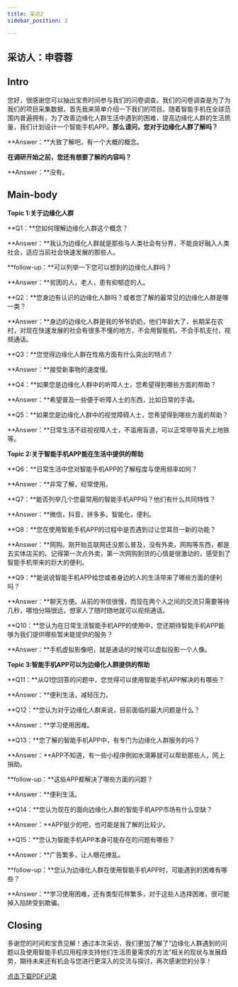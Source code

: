 ```yaml
---
title: 采访2
sidebar_position: 2

---
```


## 采访人：申蓉蓉

## Intro

您好，很感谢您可以抽出宝贵时间参与我们的问卷调查。我们的问卷调查是为了为我们的项目采集数据，首先我来简单介绍一下我们的项目。随着智能手机在全球范围内普遍拥有，为了改善边缘化人群生活中遇到的困难，提高边缘化人群的生活质量，我们计划设计一个智能手机APP。**那么请问，您对于边缘化人群了解吗？**

**Answer：**大致了解吧，有一个大概的概念。                                                                                                                                                           

**在调研开始之前，您还有想要了解的内容吗？**

**Answer：**没有。                                                                              

## Main-body

**Topic 1:关于边缘化人群**

**Q1：**您如何理解边缘化人群这个概念？

**Answer：**我认为边缘化人群就是那些与人类社会有分界，不能良好融入人类社会，适应当前社会快速发展的那些人。                                                                              

**follow-up：**可以列举一下您可以想到的边缘化人群吗？

**Answer：**贫困的人，老人，患有抑郁症的人。                                                                              

**Q2：**您身边有认识的边缘化人群吗？或者您了解的最常见的边缘化人群是哪一类？

**Answer：**身边的边缘化人群是我的爷爷奶奶，他们年龄大了，长期呆在农村，对现在快速发展的社会有很多不懂的地方，不会用智能机，不会手机支付，视频通话。                                                                              

**Q3：**您觉得边缘化人群在性格方面有什么突出的特点？

**Answer：**接受新事物的速度慢。                                                                              

**Q4：**如果您是边缘化人群中的听障人士，您希望得到哪些方面的帮助？

**Answer：**希望普及一些便于听障人士的东西，比如日常的手语。

**Q5：**如果您是边缘化人群中的视觉障碍人士，您希望得到哪些方面的帮助？

**Answer：**日常生活不歧视视障人士，不滥用盲道，可以正常带导盲犬上地铁等。

**Topic 2:关于智能手机APP能在生活中提供的帮助**

**Q6：**日常生活中您对智能手机APP的了解程度与使用频率如何？

**Answer：**非常了解，经常使用。                                                                              

**Q7：**能否列举几个您最常用的智能手机APP吗？他们有什么共同特性？

**Answer：**微信，抖音，拼多多。智能化，便利。                                                                             

**Q8：**您在使用智能手机APP的过程中是否遇到过让您耳目一新的功能？

**Answer：**网购。刚开始互联网还没那么普及，没有外卖，网购等东西，都是去实体店买的。记得第一次点外卖，第一次网购到货的心情是很激动的，感受到了智能手机带来的巨大的便利。                                                                              

**Q9：**能说说智能手机APP给您或者身边的人的生活带来了哪些方面的便利吗？

**Answer：**聊天方便。从前的书信很慢，而现在两个人之间的交流只需要等待几秒，哪怕分隔很远，想家人了随时随地就可以视频通话。                                                                                                                                                           

**Q10：**您认为在日常生活智能手机APP的使用中，您还期待智能手机APP能够为我们提供哪些暂未能提供的服务？

**Answer：**手机虚拟影像吧，就是通话的时候可以虚拟投影一个人像。

**Topic 3:智能手机APP可以为边缘化人群提供的帮助**

**Q11：**从Q1您回答的问题中，您觉得可以使用智能手机APP解决的有哪些？

**Answer：**便利生活，减轻压力。                                                                              

**Q12：**您认为对于边缘化人群来说，目前面临的最大问题是什么？

**Answer：**学习使用困难。                                                                             

**Q13：**您了解的智能手机APP中，有专门为边缘化人群服务的吗？

**Answer：**APP不知道，有一些小程序例如水滴筹就可以帮助那些人，网上捐助。                                                                             

**follow-up：**这些APP都解决了哪些方面的问题？

**Answer：**便利生活。

**Q14：**您认为现在的面向边缘化人群的智能手机APP市场有什么空缺？

**Answer：**APP挺少的吧，也可能是我了解的比较少。                                                                             

**Q15：**您认为智能手机APP本身可能存在的问题有哪些？

**Answer：**广告繁多，让人眼花缭乱。                                                                              

**follow-up：**您认为边缘化人群在使用智能手机APP时，可能遇到的困难有哪些？

**Answer：**学习使用困难，还有类型花样繁多，对于这些人选择困难，很可能掉入陷阱受到欺骗。

## Closing

多谢您的时间和宝贵见解！通过本次采访，我们更加了解了“边缘化人群遇到的问题以及使用智能手机应用程序支持他们生活质量需求的方法”相关的现状与发展趋势，期待未来还有机会与您进行更深入的交流与探讨，再次感谢您的分享！

[点击下载PDF记录](.\files\interview2-申蓉蓉.pdf)